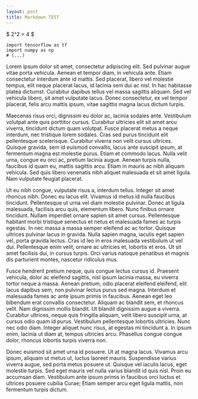 ```yaml
---
layout: post
title: Markdown TEST
---
```


$ 2^2 = 4 $
```
import tensorflow as tf
import numpy as np
# (...)
```
Lorem ipsum dolor sit amet, consectetur adipiscing elit. Sed pulvinar augue vitae porta vehicula. Aenean et tempor diam, in vehicula ante. Etiam consectetur interdum ante id mattis. Sed placerat, libero vel molestie tempus, elit neque placerat lacus, id lacinia sem dui ac nisl. In hac habitasse platea dictumst. Curabitur dapibus tellus vel massa sagittis aliquam. Sed vel vehicula libero, sit amet vulputate lacus. Donec consectetur, ex vel tempor placerat, felis arcu mattis ipsum, vitae sagittis magna lacus dictum turpis.

Maecenas risus orci, dignissim eu dolor ac, lacinia sodales ante. Vestibulum volutpat ante quis porttitor cursus. Curabitur ultricies elit sit amet arcu viverra, tincidunt dictum quam volutpat. Fusce placerat metus a neque interdum, nec tristique lorem sodales. Cras sed purus tincidunt elit pellentesque scelerisque. Curabitur viverra non velit cursus ultrices. Quisque gravida, sem id euismod convallis, lacus ante suscipit ipsum, at fermentum magna est molestie purus. Etiam et commodo lacus. Nulla velit urna, congue eu orci ac, pretium lacinia augue. Aenean turpis nulla, faucibus id quam eu, mattis sagittis arcu. Etiam in mauris ac nibh aliquam vehicula. Sed quis libero venenatis nibh aliquet malesuada et sit amet ligula. Nam vulputate feugiat placerat.

Ut eu nibh congue, vulputate risus a, interdum tellus. Integer sit amet rhoncus nibh. Donec eu lacus elit. Vivamus id metus id nulla faucibus tincidunt. Pellentesque ut urna vel diam molestie pulvinar. Donec at ligula malesuada, facilisis arcu quis, elementum libero. Nunc finibus ornare tincidunt. Nullam imperdiet ornare sapien sit amet cursus. Pellentesque habitant morbi tristique senectus et netus et malesuada fames ac turpis egestas. In nec massa a massa semper eleifend ac ac tortor. Quisque ultrices pulvinar lacus in gravida. Nulla sapien magna, iaculis eget sapien vel, porta gravida lectus. Cras id leo in eros malesuada vestibulum ut vel dui. Pellentesque enim velit, ornare ac ultricies et, lobortis et eros. Ut sit amet facilisis dui, in cursus turpis. Orci varius natoque penatibus et magnis dis parturient montes, nascetur ridiculus mus.

Fusce hendrerit pretium neque, quis congue lectus cursus id. Praesent vehicula, dolor ac eleifend sagittis, nisl ipsum lacinia massa, eu viverra tortor neque a massa. Aenean pretium, odio placerat eleifend eleifend, elit lacus dapibus sem, non pulvinar lectus purus sed magna. Interdum et malesuada fames ac ante ipsum primis in faucibus. Aenean eget leo bibendum erat convallis consectetur. Aliquam ac blandit sem, et rhoncus velit. Nam dignissim mollis blandit. Ut blandit dignissim augue a viverra. Curabitur ultrices, neque quis fringilla aliquam, velit libero suscipit urna, at cursus odio quam id purus. Vestibulum pellentesque lobortis ultricies. Nunc nec odio diam. Integer aliquet nunc risus, at egestas mi tincidunt a. In ipsum enim, lacinia ut diam at, tempus ultricies arcu. Phasellus congue congue dolor, rhoncus lobortis turpis viverra non.

Donec euismod sit amet urna id posuere. Ut at magna lacus. Vivamus arcu ipsum, aliquam ut metus ut, luctus laoreet mauris. Suspendisse varius viverra augue, sed porta metus posuere ut. Quisque vel iaculis lacus, eget molestie turpis. Sed eget mauris vel nulla varius blandit id quis nisl. Proin eu accumsan diam. Vestibulum ante ipsum primis in faucibus orci luctus et ultrices posuere cubilia Curae; Etiam semper arcu eget ligula mattis, non fermentum turpis dictum.

